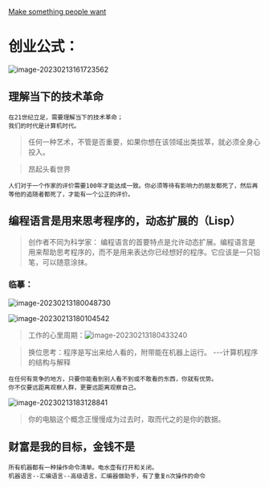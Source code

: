 <u>Make something people want</u>

# 创业公式：

![image-20230213161723562](https://cdn.jsdelivr.net/gh/whfever/figure/2022/science/image-20230213161723562.png)

## 理解当下的技术革命

```
在21世纪立足，需要理解当下的技术革命；
我们的时代是计算机时代。
```

> 任何一种艺术，不管是否重要，如果你想在该领域出类拔萃，就必须全身心投入。

> 昂起头看世界

```
人们对于一个作家的评价需要100年才能达成一致。你必须等待有影响力的朋友都死了，然后再等他的追随者都死了，才能有一个公正的评价。
```

## 编程语言是用来思考程序的，动态扩展的（Lisp）

>  创作者不同为科学家： 编程语言的首要特点是允许动态扩展。编程语言是用来帮助思考程序的，而不是用来表达你已经想好的程序。它应该是一只铅笔，可以随意涂抹。

### 临摹：

![image-20230213180048730](https://cdn.jsdelivr.net/gh/whfever/figure/2022/science/image-20230213180048730.png)

![image-20230213180104542](https://cdn.jsdelivr.net/gh/whfever/figure/2022/science/image-20230213180104542.png)

> 工作的心里周期：![image-20230213180433240](https://cdn.jsdelivr.net/gh/whfever/figure/2022/science/image-20230213180433240.png)

> 换位思考：程序是写出来给人看的，附带能在机器上运行。 ---计算机程序的结构与解释

```
在任何有竞争的地方，只要你能看到别人看不到或不敢看的东西，你就有优势。
你不仅要远距离观察人群，更要远距离观察自己。
```

![image-20230213183128841](https://cdn.jsdelivr.net/gh/whfever/figure/2022/science/image-20230213183128841.png)

> 你的电脑这个概念正慢慢成为过去时，取而代之的是你的数据。

## 财富是我的目标，金钱不是

```
所有机器都有一种操作命令清单。电水壶有打开和关闭。
机器语言--汇编语言--高级语言，汇编器做助手，有了重复n次操作的命令
```
